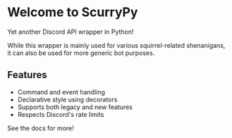 # __Welcome to ScurryPy__
Yet another Discord API wrapper in Python!

While this wrapper is mainly used for various squirrel-related shenanigans, it can also be used for more generic bot purposes.

## Features
* Command and event handling
* Declarative style using decorators
* Supports both legacy and new features
* Respects Discord's rate limits

See the docs for more!
